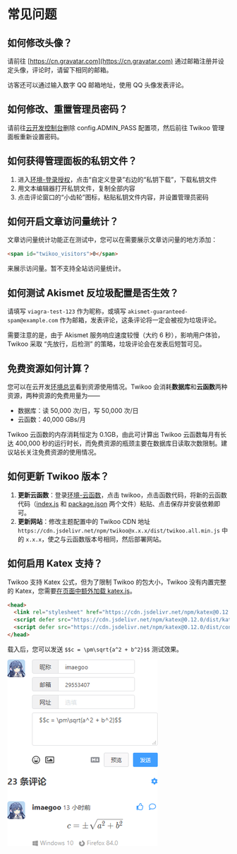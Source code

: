# 常见问题

## 如何修改头像？

请前往 [https://cn.gravatar.com](https://cn.gravatar.com) 通过邮箱注册并设定头像，评论时，请留下相同的邮箱。

访客还可以通过输入数字 QQ 邮箱地址，使用 QQ 头像发表评论。

## 如何修改、重置管理员密码？

请前往[云开发控制台](https://console.cloud.tencent.com/tcb/database/collection/config)删除 config.ADMIN_PASS 配置项，然后前往 Twikoo 管理面板重新设置密码。

## 如何获得管理面板的私钥文件？

1. 进入[环境-登录授权](https://console.cloud.tencent.com/tcb/env/login)，点击“自定义登录”右边的“私钥下载”，下载私钥文件
2. 用文本编辑器打开私钥文件，复制全部内容
3. 点击评论窗口的“小齿轮”图标，粘贴私钥文件内容，并设置管理员密码

## 如何开启文章访问量统计？

文章访问量统计功能正在测试中，您可以在需要展示文章访问量的地方添加：

``` html
<span id="twikoo_visitors">0</span>
```

来展示访问量。暂不支持全站访问量统计。

## 如何测试 Akismet 反垃圾配置是否生效？

请填写 `viagra-test-123` 作为昵称，或填写 `akismet-guaranteed-spam@example.com` 作为邮箱，发表评论，这条评论将一定会被视为垃圾评论。

需要注意的是，由于 Akismet 服务响应速度较慢（大约 6 秒），影响用户体验，Twikoo 采取 “先放行，后检测” 的策略，垃圾评论会在发表后短暂可见。

## 免费资源如何计算？

您可以在云开发[环境总览](https://console.cloud.tencent.com/tcb/env/overview)看到资源使用情况。Twikoo 会消耗**数据库**和**云函数**两种资源，两种资源的免费用量为——

* 数据库：读 50,000 次/日，写 50,000 次/日
* 云函数：40,000 GBs/月

Twikoo 云函数的内存消耗恒定为 0.1GB，由此可计算出 Twikoo 云函数每月有长达 400,000 秒的运行时长，而免费资源的瓶颈主要在数据库日读取次数限制。建议站长关注免费资源的使用情况。

## 如何更新 Twikoo 版本？

1. **更新云函数**：登录[环境-云函数](https://console.cloud.tencent.com/tcb/scf/index)，点击 twikoo，点击函数代码，将新的云函数代码（[index.js](https://imaegoo.coding.net/public/twikoo/twikoo/git/files/dev/src/function/twikoo/index.js) 和 [package.json](https://imaegoo.coding.net/public/twikoo/twikoo/git/files/dev/src/function/twikoo/package.json) 两个文件）粘贴、点击保存并安装依赖即可。
2. **更新网站**：修改主题配置中的 Twikoo CDN 地址 `https://cdn.jsdelivr.net/npm/twikoo@x.x.x/dist/twikoo.all.min.js` 中的 `x.x.x`，使之与云函数版本号相同，然后部署网站。

## 如何启用 Katex 支持？

Twikoo 支持 Katex 公式，但为了限制 Twikoo 的包大小，Twikoo 没有内置完整的 Katex，您需要[在页面中额外加载 katex.js](https://katex.org/docs/browser.html)。

``` html
<head>
  <link rel="stylesheet" href="https://cdn.jsdelivr.net/npm/katex@0.12.0/dist/katex.min.css" integrity="sha384-AfEj0r4/OFrOo5t7NnNe46zW/tFgW6x/bCJG8FqQCEo3+Aro6EYUG4+cU+KJWu/X" crossorigin="anonymous">
  <script defer src="https://cdn.jsdelivr.net/npm/katex@0.12.0/dist/katex.min.js" integrity="sha384-g7c+Jr9ZivxKLnZTDUhnkOnsh30B4H0rpLUpJ4jAIKs4fnJI+sEnkvrMWph2EDg4" crossorigin="anonymous"></script>
  <script defer src="https://cdn.jsdelivr.net/npm/katex@0.12.0/dist/contrib/auto-render.min.js" integrity="sha384-mll67QQFJfxn0IYznZYonOWZ644AWYC+Pt2cHqMaRhXVrursRwvLnLaebdGIlYNa" crossorigin="anonymous"></script>
</head>
```

载入后，您可以发送 `$$c = \pm\sqrt{a^2 + b^2}$$` 测试效果。

![katex](./static/katex.png)

